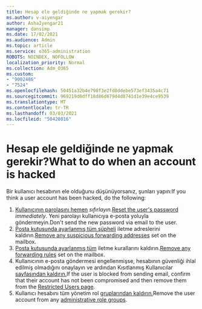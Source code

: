 ```yaml
---
title: Hesap ele geldiğinde ne yapmak gerekir?
ms.author: v-aiyengar
author: AshaIyengar21
manager: dansimp
ms.date: 17/02/2021
ms.audience: Admin
ms.topic: article
ms.service: o365-administration
ROBOTS: NOINDEX, NOFOLLOW
localization_priority: Normal
ms.collection: Adm_O365
ms.custom:
- "9002486"
- "7524"
ms.openlocfilehash: 50451a32b4e798f3e2fd8ddebe573ef3435a4c71
ms.sourcegitcommit: 969219d6dff18d86d679d4d8741d1e39e4ce9539
ms.translationtype: MT
ms.contentlocale: tr-TR
ms.lasthandoff: 03/03/2021
ms.locfileid: "50428016"
---
```

# <a name="what-to-do-when-an-account-is-hacked"></a><span data-ttu-id="0f8bd-102">Hesap ele geldiğinde ne yapmak gerekir?</span><span class="sxs-lookup"><span data-stu-id="0f8bd-102">What to do when an account is hacked</span></span>

<span data-ttu-id="0f8bd-103">Bir kullanıcı hesabının ele olduğunu düşünüyorsanız, şunları yapın:</span><span class="sxs-lookup"><span data-stu-id="0f8bd-103">If you think a user account has been hacked, do the following:</span></span>

1. <span data-ttu-id="0f8bd-104">[Kullanıcının parolasını hemen](https://go.microsoft.com/fwlink/?linkid=2103704) *sıfırlayın.*</span><span class="sxs-lookup"><span data-stu-id="0f8bd-104">[Reset the user's password](https://go.microsoft.com/fwlink/?linkid=2103704) *immediately*.</span></span> <span data-ttu-id="0f8bd-105">Yeni parolayı kullanıcıya e-posta yoluyla göndermeyin.</span><span class="sxs-lookup"><span data-stu-id="0f8bd-105">Don't send the new password via email to the user.</span></span>
1. <span data-ttu-id="0f8bd-106">[Posta kutusunda ayarlanmış tüm şüpheli](https://go.microsoft.com/fwlink/?linkid=2103705) iletme adreslerini kaldırın.</span><span class="sxs-lookup"><span data-stu-id="0f8bd-106">[Remove any suspicious forwarding addresses](https://go.microsoft.com/fwlink/?linkid=2103705) set on the mailbox.</span></span>
1. <span data-ttu-id="0f8bd-107">[Posta kutusunda ayarlanmış tüm](https://go.microsoft.com/fwlink/?linkid=2103706) iletme kurallarını kaldırın.</span><span class="sxs-lookup"><span data-stu-id="0f8bd-107">[Remove any forwarding rules](https://go.microsoft.com/fwlink/?linkid=2103706) set on the mailbox.</span></span>
1. <span data-ttu-id="0f8bd-108">Kullanıcının e-posta göndermesi engellenmişse, hesabının güvenliği ihlal edilmiş olmadığını onaylayın ve ardından Kısıtlanmış Kullanıcılar [sayfasından kaldırın.](https://go.microsoft.com/fwlink/?linkid=2103706)</span><span class="sxs-lookup"><span data-stu-id="0f8bd-108">If the user is blocked from sending email, confirm that their account has not been compromised and then remove them from the [Restricted Users page](https://go.microsoft.com/fwlink/?linkid=2103706).</span></span>
1. <span data-ttu-id="0f8bd-109">Kullanıcı hesabını tüm yönetim rol [gruplarından kaldırın.](https://go.microsoft.com/fwlink/?linkid=2092294)</span><span class="sxs-lookup"><span data-stu-id="0f8bd-109">Remove the user account from any [administrative role groups](https://go.microsoft.com/fwlink/?linkid=2092294).</span></span>